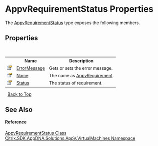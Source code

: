 # AppvRequirementStatus Properties
 

The <a href="T_Citrix_SDK_AppDNA_Solutions_AppV_VirtualMachines_AppvRequirementStatus">AppvRequirementStatus</a> type exposes the following members.


## Properties
&nbsp;<table><tr><th></th><th>Name</th><th>Description</th></tr><tr><td>![Public property](media/pubproperty.gif "Public property")</td><td><a href="P_Citrix_SDK_AppDNA_Solutions_AppV_VirtualMachines_AppvRequirementStatus_ErrorMessage">ErrorMessage</a></td><td>
Gets or sets the error message.</td></tr><tr><td>![Public property](media/pubproperty.gif "Public property")</td><td><a href="P_Citrix_SDK_AppDNA_Solutions_AppV_VirtualMachines_AppvRequirementStatus_Name">Name</a></td><td>
The name as <a href="T_Citrix_SDK_AppDNA_Solutions_AppV_VirtualMachines_AppvRequirement">AppvRequirement</a>.</td></tr><tr><td>![Public property](media/pubproperty.gif "Public property")</td><td><a href="P_Citrix_SDK_AppDNA_Solutions_AppV_VirtualMachines_AppvRequirementStatus_Status">Status</a></td><td>
The status of requirement.</td></tr></table>&nbsp;
<a href="#appvrequirementstatus-properties">Back to Top</a>

## See Also


#### Reference
<a href="T_Citrix_SDK_AppDNA_Solutions_AppV_VirtualMachines_AppvRequirementStatus">AppvRequirementStatus Class</a><br /><a href="N_Citrix_SDK_AppDNA_Solutions_AppV_VirtualMachines">Citrix.SDK.AppDNA.Solutions.AppV.VirtualMachines Namespace</a><br />